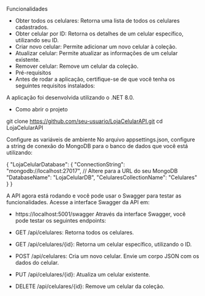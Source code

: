 Funcionalidades

 - Obter todos os celulares: Retorna uma lista de todos os celulares cadastrados.
 - Obter celular por ID: Retorna os detalhes de um celular específico, utilizando seu ID.
 - Criar novo celular: Permite adicionar um novo celular à coleção.
 - Atualizar celular: Permite atualizar as informações de um celular existente.
 - Remover celular: Remove um celular da coleção.
 - Pré-requisitos
 - Antes de rodar a aplicação, certifique-se de que você tenha os seguintes requisitos instalados:

A aplicação foi desenvolvida utilizando o .NET 8.0. 

  - Como abrir o projeto

git clone https://github.com/seu-usuario/LojaCelularAPI.git
cd LojaCelularAPI

Configure as variáveis de ambiente
No arquivo appsettings.json, configure a string de conexão do MongoDB para o banco de dados que você está utilizando:

{
  "LojaCelularDatabase": {
    "ConnectionString": "mongodb://localhost:27017", // Altere para a URL do seu MongoDB
    "DatabaseName": "LojaCelularDB",
    "CelularesCollectionName": "Celulares"
  }
}


A API agora está rodando e você pode usar o Swagger para testar as funcionalidades. Acesse a interface Swagger da API em:

 - https://localhost:5001/swagger
Através da interface Swagger, você pode testar os seguintes endpoints:

 - GET /api/celulares: Retorna todos os celulares.
 - GET /api/celulares/{id}: Retorna um celular específico, utilizando o ID.
 - POST /api/celulares: Cria um novo celular. Envie um corpo JSON com os dados do celular.
 - PUT /api/celulares/{id}: Atualiza um celular existente.
 - DELETE /api/celulares/{id}: Remove um celular da coleção.
